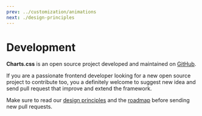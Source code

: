 ```yaml
---
prev: ../customization/animations
next: ./design-principles
---
```


# Development

**Charts.css** is an open source project developed and maintained on [GitHub](https://github.com/ChartsCSS/charts.css).

If you are a passionate frontend developer looking for a new open source project to contribute too, you a definitely welcome to suggest new idea and send pull request that improve and extend the framework.

Make sure to read our [design principles](/development/design-principles/) and the [roadmap](/development/roadmap/) before sending new pull requests.
